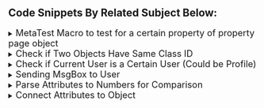 


## Code Snippets By Related Subject Below:

<details>
<summary> <font size="4"> MetaTest Macro to test for a certain property of property page object</font> 
</summary>

```vb 

    Sub TestApply(mgobjToBeTested As MegaObject, mgobjTest As MegaObject, strParameters As String, blnTestResult As Boolean)
      ' Write some code here ...

      ' Return the test result into the blnTestResult variable
      blnTestResult = False

      Dim subj: Set subj = mgobjToBeTested 
      if subj.getProp("~qhH)ueW)Y1nA[Org-Proc - Read Only]") = "Y" then
        blnTestResult = True
      End If 


    End Sub
```
</details>

<details>
<summary> <font size="4"> Check if Two Objects Have Same Class ID</font> 
</summary>

```vb 

  set oTk = oRoot.CurrentEnvironment.Toolkit
  Set oSource = oRoot.GetObjectFromId(Manager.SourceID)
  oTk.SameId(oSource.GetClassId, "~OsUiS9B5iiQ0[Operation]")
```
</details>

<details>
<summary> <font size="4">Check if Current User is a Certain User (Could be Profile)</font> 
</summary>

```vb 

CheckCondition = "Not Head of BU"
	set oTk = oRoot.CurrentEnvironment.Toolkit

	Dim subj: Set subj = mgobjWorkflowSubject
	Dim orgUnit: Set orgUnit = subj.getCollection("~wH8T()duYrA5[Org-Unit-1]").item(1)
	
	Dim headofBU : Set headofBU = orgUnit.getCollection("~pMiU4He)YHDU[Person <System>-1]").item(1)

	If oTk.SameId(headofBU.getID,oRoot.CurrentEnvironment.GetCurrentUserId)then
  	CheckCondition = ""
	End If 

```
</details>



<details>
<summary> <font size="4"> Sending MsgBox to User</font> 
</summary>

```vb 

Dim mg 
	if gate.getProp("~Tsi8aKa(YnRB[QA Check Done]") <> "Y" then
		mg = "QA Check is not done. Can't request approval."
		Call MsgBox(mg,64,"Attention!")
	

```
</details>


<details>
<summary> <font size="4"> Parse Attributes to Numbers for Comparison </font> 
</summary>

```vb 
Dim temp1,temp2
	temp1 = del.getProp("~WfP1E(XwYn5R[Max Number of Major Non-Conformance]")
	temp2 = del.getProp("~GgP1S(XwYv7R[Max Number of Minor Non-Conformance]")

	Dim maxMajor,maxMinor 
	maxMajor = CInt(temp1)
	maxMinor = CInt(temp2)

```
</details>



<details>
<summary> <font size="4"> Connect Attributes to Object </font> 
</summary>

```vb 
   Dim stnds : Set stnds = mgRoot.getSelection("Select [Standard] Where [Standard - Category] ='GS'")
	 Dim stnd

	For each stnd in stnds
		Dim pStnd : Set pStnd = project.getCollection("~(TpoV(CwYfg6[Standard]").Add(stnd)

	Next

```
</details>
